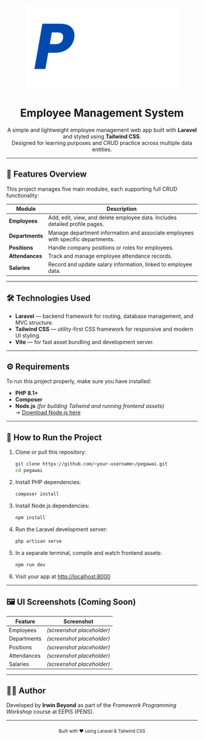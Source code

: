<p align="center">
    <img src="resources/images/pegawai-logo-lockup.png" alt="Logo" width="400">
</p>

<h1 align="center">Employee Management System</h1>

<p align="center">
    A simple and lightweight employee management web app built with <strong>Laravel</strong> and styled using <strong>Tailwind CSS</strong>.<br>
    Designed for learning purposes and CRUD practice across multiple data entities.
</p>

---

## 🚀 Features Overview

This project manages five main modules, each supporting full CRUD functionality:

| Module | Description |
|---------|-------------|
| **Employees** | Add, edit, view, and delete employee data. Includes detailed profile pages. |
| **Departments** | Manage department information and associate employees with specific departments. |
| **Positions** | Handle company positions or roles for employees. |
| **Attendances** | Track and manage employee attendance records. |
| **Salaries** | Record and update salary information, linked to employee data. |

---

## 🛠️ Technologies Used

- **Laravel** — backend framework for routing, database management, and MVC structure.  
- **Tailwind CSS** — utility-first CSS framework for responsive and modern UI styling.  
- **Vite** — for fast asset bundling and development server.  

---

## ⚙️ Requirements

To run this project properly, make sure you have installed:

- **PHP 8.1+**  
- **Composer**  
- **Node.js** *(for building Tailwind and running frontend assets)*  
  → [Download Node.js here](https://nodejs.org/en/download)  

---

## 🧭 How to Run the Project

1. Clone or pull this repository:
   ```bash
   git clone https://github.com/<your-username>/pegawai.git
   cd pegawai
   ```
2. Install PHP dependencies:
   ```bash
   composer install
   ```
3. Install Node.js dependencies:
   ```bash
   npm install
   ```
4. Run the Laravel development server:
   ```bash
   php artisan serve
   ```
5. In a separate terminal, compile and watch frontend assets:
   ```bash
   npm run dev
   ```
6. Visit your app at [http://localhost:8000](http://localhost:8000)

---

## 🖼️ UI Screenshots (Coming Soon)

| Feature | Screenshot |
|----------|-------------|
| Employees | *(screenshot placeholder)* |
| Departments | *(screenshot placeholder)* |
| Positions | *(screenshot placeholder)* |
| Attendances | *(screenshot placeholder)* |
| Salaries | *(screenshot placeholder)* |

---

## 🧑‍💻 Author
Developed by **Irwin Beyond** as part of the *Framework Programming Workshop* course at EEPIS (PENS).

---

<p align="center">
    <sub>Built with ❤️ using Laravel & Tailwind CSS</sub>
</p>
